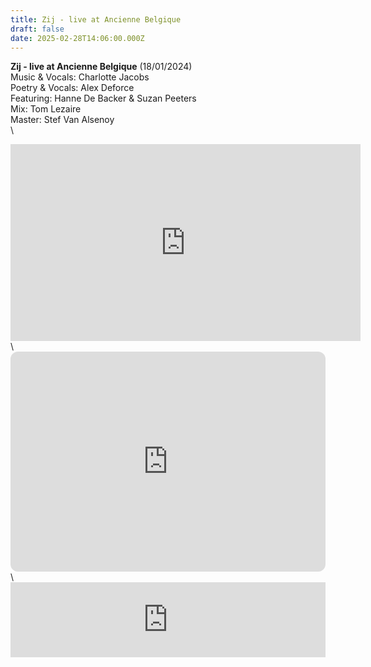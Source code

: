 ```yaml
---
title: Zij - live at Ancienne Belgique
draft: false
date: 2025-02-28T14:06:00.000Z
---
```

**Zij - live at Ancienne Belgique** (18/01/2024)\
Music & Vocals: Charlotte Jacobs\
Poetry & Vocals: Alex Deforce\
⁠Featuring: Hanne De Backer & Suzan Peeters\
⁠Mix: Tom Lezaire\
⁠Master: Stef Van Alsenoy\
\

<iframe width="560" height="315" src="https://www.youtube.com/embed/5kM89mIaMR8?si=aTq4BAD5j55NTGPN" title="YouTube video player" frameborder="0" allow="accelerometer; autoplay; clipboard-write; encrypted-media; gyroscope; picture-in-picture; web-share" referrerpolicy="strict-origin-when-cross-origin" allowfullscreen></iframe>\


<iframe style="border-radius:12px" src="https://open.spotify.com/embed/album/6EK5ckJmknsWN9aCRqOLUI?utm_source=generator" width="100%" height="352" frameBorder="0" allowfullscreen="" allow="autoplay; clipboard-write; encrypted-media; fullscreen; picture-in-picture" loading="lazy"></iframe>\

<iframe style="border: 0; width: 100%; height: 120px;" src="https://bandcamp.com/EmbeddedPlayer/track=2374368863/size=large/bgcol=ffffff/linkcol=0687f5/tracklist=false/artwork=small/transparent=true/" seamless><a href="https://alexdeforce.bandcamp.com/track/zij-live-at-ancienne-belgique">Zij - live at Ancienne Belgique by Charlotte Jacobs &amp; Alex Deforce ft. Hanne De Backer, Suzan Peeters</a></iframe>
